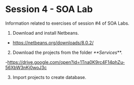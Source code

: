 # Session 4 - SOA Lab

Information related to exercises of session #4 of SOA Labs.

1. Download and install Netbeans.

- https://netbeans.org/downloads/8.0.2/

2. Download the projects from the folder _**Services_**.

-https://drive.google.com/open?id=1Tna0K9rc4F14phZu-56XbW3nKj0woJ3c

3. Import projects to create database.